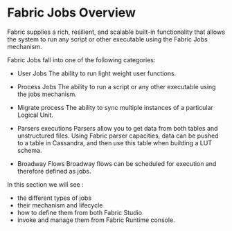 # **Fabric Jobs Overview** 

Fabric supplies a rich, resilient, and scalable built-in functionality that allows the system to run any script or other executable using the Fabric Jobs mechanism.

Fabric Jobs fall into one of the following categories:

- User Jobs
The ability to run light weight user functions.

- Process Jobs
The ability to run a script or any other executable using the jobs mechanism.

- Migrate process
The ability to sync multiple instances of a particular Logical Unit.

- Parsers executions
Parsers allow you to get data from both tables and unstructured files. Using Fabric parser capacities, data can be pushed to a table in Cassandra, and then use this table when building a LUT schema.

- Broadway Flows
Broadway flows can be scheduled for execution and therefore defined as jobs.


In this section we will see :
- the different types of jobs
- their mechanism and lifecycle
- how to define them from both Fabric Studio
- invoke and manage them from Fabric Runtime console.

